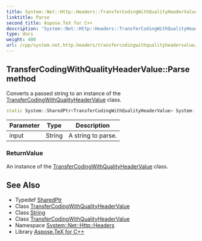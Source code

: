 ```yaml
---
title: System::Net::Http::Headers::TransferCodingWithQualityHeaderValue::Parse method
linktitle: Parse
second_title: Aspose.TeX for C++
description: 'System::Net::Http::Headers::TransferCodingWithQualityHeaderValue::Parse method. Converts a passed string to an instance of the TransferCodingWithQualityHeaderValue class in C++.'
type: docs
weight: 400
url: /cpp/system.net.http.headers/transfercodingwithqualityheadervalue/parse/
---
```

## TransferCodingWithQualityHeaderValue::Parse method


Converts a passed string to an instance of the [TransferCodingWithQualityHeaderValue](../) class.

```cpp
static System::SharedPtr<TransferCodingWithQualityHeaderValue> System::Net::Http::Headers::TransferCodingWithQualityHeaderValue::Parse(String input)
```


| Parameter | Type | Description |
| --- | --- | --- |
| input | String | A string to parse. |

### ReturnValue

An instance of the [TransferCodingWithQualityHeaderValue](../) class.

## See Also

* Typedef [SharedPtr](../../../system/sharedptr/)
* Class [TransferCodingWithQualityHeaderValue](../)
* Class [String](../../../system/string/)
* Class [TransferCodingWithQualityHeaderValue](../)
* Namespace [System::Net::Http::Headers](../../)
* Library [Aspose.TeX for C++](../../../)
